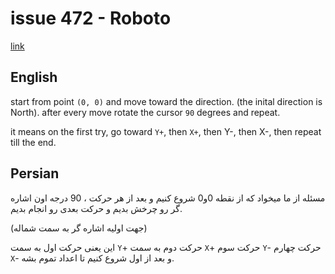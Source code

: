 # issue 472 - Roboto
[link](https://ericnormand.me/issues/472)

## English

start from point `(0, 0)` and move toward the direction. (the inital direction is North).
after every move rotate the cursor `90` degrees and repeat.

it means on the first try, 
  go toward `Y+`, 
  then `X+`, 
  then Y-, 
  then X-, 
  then repeat till the end.

## Persian

مسئله از ما میخواد که از نقطه 0و0 شروع کنیم و بعد از هر حرکت
، 90 درجه اون اشاره گر رو چرخش بدیم و حرکت بعدی رو انجام بدیم.

(جهت اولیه اشاره گر به سمت شماله)

این یعنی حرکت اول به سمت
`Y`+ 
حرکت دوم به سمت
`X`+
حرکت سوم 
`Y`-
حرکت چهارم
`X`-
و بعد از اول شروع کنیم تا اعداد تموم بشه.